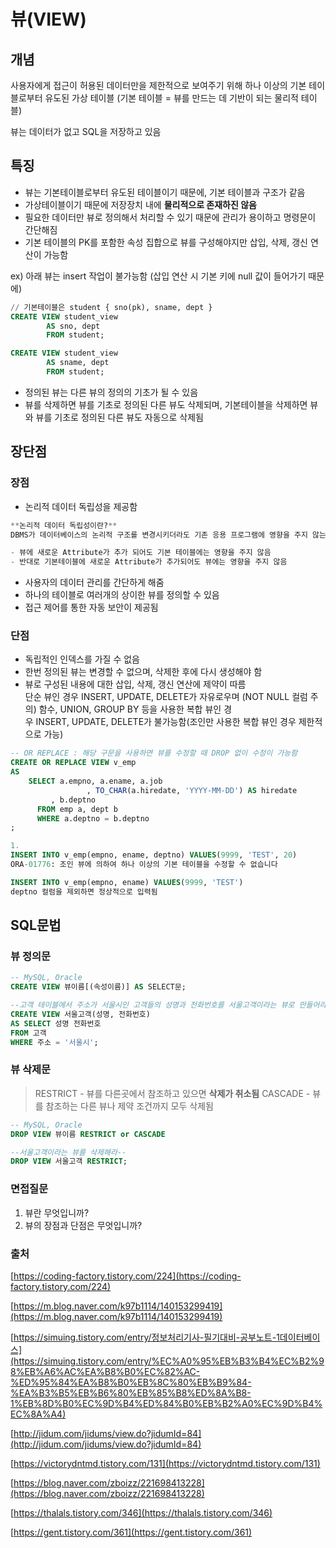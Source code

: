 # 뷰(VIEW)

## 개념

사용자에게 접근이 허용된 데이터만을 제한적으로 보여주기 위해 하나 이상의 기본 테이블로부터 유도된 가상 테이블 (기본 테이블 = 뷰를 만드는 데 기반이 되는 물리적 테이블)

뷰는 데이터가 없고 SQL을 저장하고 있음

## 특징

- 뷰는 기본테이블로부터 유도된 테이블이기 때문에, 기본 테이블과 구조가 같음
- 가상테이블이기 때문에 저장장치 내에 **물리적으로 존재하진 않음**
- 필요한 데이터만 뷰로 정의해서 처리할 수 있기 때문에 관리가 용이하고 명령문이 간단해짐
- 기본 테이블의 PK를 포함한 속성 집합으로 뷰를 구성해야지만 삽입, 삭제, 갱신 연산이 가능함

ex) 아래 뷰는 insert 작업이 불가능함 (삽입 연산 시 기본 키에 null 값이 들어가기 때문에)

```sql
// 기본테이블은 student { sno(pk), sname, dept }
CREATE VIEW student_view
		AS sno, dept
		FROM student;

CREATE VIEW student_view
		AS sname, dept
		FROM student;
```

- 정의된 뷰는 다른 뷰의 정의의 기초가 될 수 있음
- 뷰를 삭제하면 뷰를 기초로 정의된 다른 뷰도 삭제되며, 기본테이블을 삭제하면 뷰와 뷰를 기초로 정의된 다른 뷰도 자동으로 삭제됨

## 장단점

### 장점

- 논리적 데이터 독립성을 제공함

```sql
**논리적 데이터 독립성이란?**
DBMS가 데이터베이스의 논리적 구조를 변경시키더라도 기존 응용 프로그램에 영향을 주지 않는 것

- 뷰에 새로운 Attribute가 추가 되어도 기본 테이블에는 영향을 주지 않음
- 반대로 기본테이블에 새로운 Attribute가 추가되어도 뷰에는 영향을 주지 않음
```

- 사용자의 데이터 관리를 간단하게 해줌
- 하나의 테이블로 여러개의 상이한 뷰를 정의할 수 있음
- 접근 제어를 통한 자동 보안이 제공됨

### 단점

- 독립적인 인덱스를 가질 수 없음
- 한번 정의된 뷰는 변경할 수 없으며, 삭제한 후에 다시 생성해야 함
- 뷰로 구성된 내용에 대한 삽입, 삭제, 갱신 연산에 제약이 따름     
단순 뷰인 경우 INSERT, UPDATE, DELETE가 자유로우며 (NOT NULL 컬럼 주의)
함수, UNION, GROUP BY 등을 사용한 복합 뷰인 경우 INSERT, UPDATE, DELETE가 불가능함(조인만 사용한 복합 뷰인 경우 제한적으로 가능)

```sql
-- OR REPLACE : 해당 구문을 사용하면 뷰를 수정할 때 DROP 없이 수정이 가능함 
CREATE OR REPLACE VIEW v_emp 
AS
    SELECT a.empno, a.ename, a.job
				 , TO_CHAR(a.hiredate, 'YYYY-MM-DD') AS hiredate
         , b.deptno
      FROM emp a, dept b
      WHERE a.deptno = b.deptno
;

1.
INSERT INTO v_emp(empno, ename, deptno) VALUES(9999, 'TEST', 20)
ORA-01776: 조인 뷰에 의하여 하나 이상의 기본 테이블을 수정할 수 없습니다

INSERT INTO v_emp(empno, ename) VALUES(9999, 'TEST')
deptno 컬럼을 제외하면 정상적으로 입력됨
```

## SQL문법

### 뷰 정의문

```sql
-- MySQL, Oracle
CREATE VIEW 뷰이름[(속성이름)] AS SELECT문;

--고객 테이블에서 주소가 서울시인 고객들의 성명과 전화번호를 서울고객이라는 뷰로 만들어라--
CREATE VIEW 서울고객(성명, 전화번호)
AS SELECT 성명 전화번호
FROM 고객
WHERE 주소 = '서울시';
```

### 뷰 삭제문

> RESTRICT - 뷰를 다른곳에서 참조하고 있으면 **삭제가 취소됨**
CASCADE - 뷰를 참조하는 다른 뷰나 제약 조건까지 모두 삭제됨
> 

```sql
-- MySQL, Oracle
DROP VIEW 뷰이름 RESTRICT or CASCADE

--서울고객이라는 뷰를 삭제해라--
DROP VIEW 서울고객 RESTRICT;
```

### 면접질문

1. 뷰란 무엇입니까?
2. 뷰의 장점과 단점은 무엇입니까?

### 출처

[https://coding-factory.tistory.com/224](https://coding-factory.tistory.com/224)

[https://m.blog.naver.com/k97b1114/140153299419](https://m.blog.naver.com/k97b1114/140153299419)

[https://simuing.tistory.com/entry/정보처리기사-필기대비-공부노트-1데이터베이스](https://simuing.tistory.com/entry/%EC%A0%95%EB%B3%B4%EC%B2%98%EB%A6%AC%EA%B8%B0%EC%82%AC-%ED%95%84%EA%B8%B0%EB%8C%80%EB%B9%84-%EA%B3%B5%EB%B6%80%EB%85%B8%ED%8A%B8-1%EB%8D%B0%EC%9D%B4%ED%84%B0%EB%B2%A0%EC%9D%B4%EC%8A%A4)

[http://jidum.com/jidums/view.do?jidumId=84](http://jidum.com/jidums/view.do?jidumId=84)

[https://victorydntmd.tistory.com/131](https://victorydntmd.tistory.com/131)

[https://blog.naver.com/zboizz/221698413228](https://blog.naver.com/zboizz/221698413228)

[https://thalals.tistory.com/346](https://thalals.tistory.com/346)

[https://gent.tistory.com/361](https://gent.tistory.com/361)
